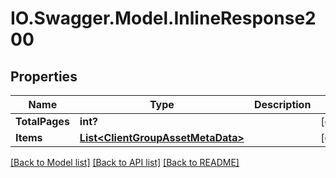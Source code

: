 # IO.Swagger.Model.InlineResponse200
## Properties

Name | Type | Description | Notes
------------ | ------------- | ------------- | -------------
**TotalPages** | **int?** |  | [optional] 
**Items** | [**List&lt;ClientGroupAssetMetaData&gt;**](ClientGroupAssetMetaData.md) |  | [optional] 

[[Back to Model list]](../README.md#documentation-for-models) [[Back to API list]](../README.md#documentation-for-api-endpoints) [[Back to README]](../README.md)


